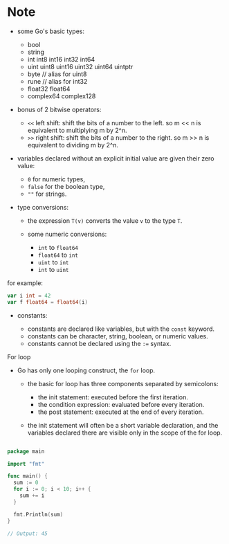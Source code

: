 # Note

- some Go's basic types:

  - bool
  - string
  - int int8 int16 int32 int64
  - uint uint8 uint16 uint32 uint64 uintptr
  - byte // alias for uint8
  - rune // alias for int32
  - float32 float64
  - complex64 complex128

- bonus of 2 bitwise operators:

  - `<<` left shift: shift the bits of a number to the left. so m << n is equivalent to multiplying m by 2^n.
  - `>>` right shift: shift the bits of a number to the right. so m >> n is equivalent to dividing m by 2^n.

- variables declared without an explicit initial value are given their zero value:

  - `0` for numeric types,
  - `false` for the boolean type,
  - `""` for strings.

- type conversions:

  - the expression `T(v)` converts the value `v` to the type `T`.
  - some numeric conversions:

    - `int` to `float64`
    - `float64` to `int`
    - `uint` to `int`
    - `int` to `uint`

for example:

```go
var i int = 42
var f float64 = float64(i)
```

- constants:

  - constants are declared like variables, but with the `const` keyword.
  - constants can be character, string, boolean, or numeric values.
  - constants cannot be declared using the `:=` syntax.

For loop

- Go has only one looping construct, the `for` loop.

  - the basic for loop has three components separated by semicolons:

    - the init statement: executed before the first iteration.
    - the condition expression: evaluated before every iteration.
    - the post statement: executed at the end of every iteration.

  - the init statement will often be a short variable declaration, and the variables declared there are visible only in the scope of the for loop.

```go

package main

import "fmt"

func main() {
  sum := 0
  for i := 0; i < 10; i++ {
    sum += i
  }

  fmt.Println(sum)
}

// Output: 45
```

<!-- end at tour of GO > For loop -->
